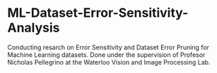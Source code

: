 # ML-Dataset-Error-Sensitivity-Analysis
Conducting resarch on Error Sensitivity and Dataset Error Pruning for Machine Learning datasets. 
Done under the supervision of Profesor Nicholas Pellegrino at the Waterloo Vision and Image Processing Lab.  

